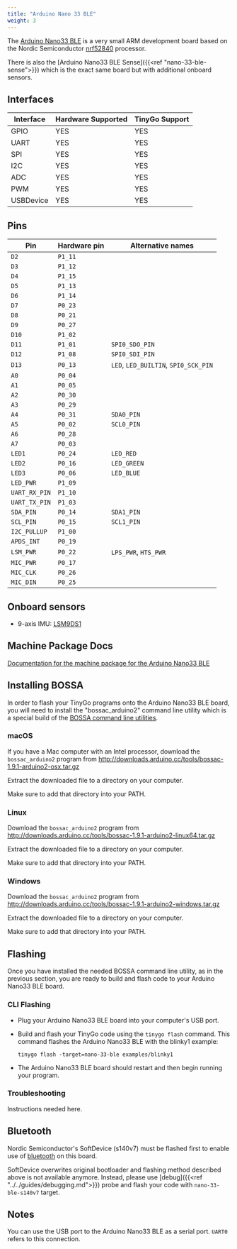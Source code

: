 ```yaml
---
title: "Arduino Nano 33 BLE"
weight: 3
---
```


The [Arduino Nano33 BLE](https://store.arduino.cc/arduino-nano-33-ble) is a very small ARM development board based on the Nordic Semiconductor [nrf52840](https://www.nordicsemi.com/eng/Products/nRF52840) processor.

There is also the [Arduino Nano33 BLE Sense]({{<ref "nano-33-ble-sense">}})
which is the exact same board but with additional onboard sensors.

## Interfaces

| Interface | Hardware Supported | TinyGo Support |
| --------- | ------------- | ----- |
| GPIO      | YES | YES |
| UART      | YES | YES |
| SPI       | YES | YES |
| I2C       | YES | YES |
| ADC       | YES | YES |
| PWM       | YES | YES |
| USBDevice | YES | YES |

## Pins

| Pin               | Hardware pin | Alternative names |
| ----------------- | ------------ | ----------------- |
| `D2`              | `P1_11`      |                   |
| `D3`              | `P1_12`      |                   |
| `D4`              | `P1_15`      |                   |
| `D5`              | `P1_13`      |                   |
| `D6`              | `P1_14`      |                   |
| `D7`              | `P0_23`      |                   |
| `D8`              | `P0_21`      |                   |
| `D9`              | `P0_27`      |                   |
| `D10`             | `P1_02`      |                   |
| `D11`             | `P1_01`      | `SPI0_SDO_PIN`    |
| `D12`             | `P1_08`      | `SPI0_SDI_PIN`    |
| `D13`             | `P0_13`      | `LED`, `LED_BUILTIN`, `SPI0_SCK_PIN` |
| `A0`              | `P0_04`      |                   |
| `A1`              | `P0_05`      |                   |
| `A2`              | `P0_30`      |                   |
| `A3`              | `P0_29`      |                   |
| `A4`              | `P0_31`      | `SDA0_PIN`        |
| `A5`              | `P0_02`      | `SCL0_PIN`        |
| `A6`              | `P0_28`      |                   |
| `A7`              | `P0_03`      |                   |
| `LED1`            | `P0_24`      | `LED_RED`         |
| `LED2`            | `P0_16`      | `LED_GREEN`       |
| `LED3`            | `P0_06`      | `LED_BLUE`        |
| `LED_PWR`         | `P1_09`      |                   |
| `UART_RX_PIN`     | `P1_10`      |                   |
| `UART_TX_PIN`     | `P1_03`      |                   |
| `SDA_PIN`         | `P0_14`      | `SDA1_PIN`        |
| `SCL_PIN`         | `P0_15`      | `SCL1_PIN`        |
| `I2C_PULLUP`      | `P1_00`      |                   |
| `APDS_INT`        | `P0_19`      |                   |
| `LSM_PWR`         | `P0_22`      | `LPS_PWR`, `HTS_PWR` |
| `MIC_PWR`         | `P0_17`      |                   |
| `MIC_CLK`         | `P0_26`      |                   |
| `MIC_DIN`         | `P0_25`      |                   |

## Onboard sensors

* 9-axis IMU: [LSM9DS1](https://github.com/tinygo-org/drivers/tree/release/lsm9ds1)

## Machine Package Docs

[Documentation for the machine package for the Arduino Nano33 BLE](../machine/nano-33-ble)

## Installing BOSSA

In order to flash your TinyGo programs onto the Arduino Nano33 BLE board, you will need to install the "bossac_arduino2" command line utility which is a special build of the [BOSSA command line utilities](https://github.com/shumatech/BOSSA).

### macOS

If you have a Mac computer with an Intel processor, download the `bossac_arduino2` program from http://downloads.arduino.cc/tools/bossac-1.9.1-arduino2-osx.tar.gz

Extract the downloaded file to a directory on your computer.

Make sure to add that directory into your PATH.

### Linux

Download the `bossac_arduino2` program from http://downloads.arduino.cc/tools/bossac-1.9.1-arduino2-linux64.tar.gz

Extract the downloaded file to a directory on your computer.

Make sure to add that directory into your PATH.

### Windows

Download the `bossac_arduino2` program from http://downloads.arduino.cc/tools/bossac-1.9.1-arduino2-windows.tar.gz

Extract the downloaded file to a directory on your computer.

Make sure to add that directory into your PATH.

## Flashing

Once you have installed the needed BOSSA command line utility, as in the previous section, you are ready to build and flash code to your Arduino Nano33 BLE board.

### CLI Flashing

- Plug your Arduino Nano33 BLE board into your computer's USB port.
- Build and flash your TinyGo code using the `tinygo flash` command. This command flashes the Arduino Nano33 BLE with the blinky1 example:

    ```shell
    tinygo flash -target=nano-33-ble examples/blinky1
    ```

- The Arduino Nano33 BLE board should restart and then begin running your program.

### Troubleshooting

Instructions needed here.

## Bluetooth

Nordic Semiconductor's SoftDevice (s140v7) must be flashed first to enable use of [bluetooth](https://github.com/tinygo-org/bluetooth) on this board.

SoftDevice overwrites original bootloader and flashing method described above is not available anymore.
Instead, please use [debug]({{<ref "../../guides/debugging.md">}}) probe and
flash your code with `nano-33-ble-s140v7` target.

## Notes

You can use the USB port to the Arduino Nano33 BLE as a serial port. `UART0` refers to this connection.
